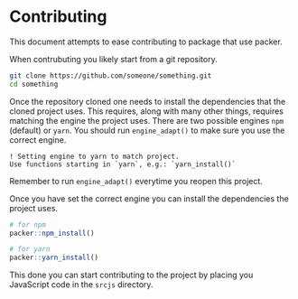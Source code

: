 # Contributing

This document attempts to ease contributing to package that use
packer.

When contrubuting you likely start from a git repository.

```bash
git clone https://github.com/someone/something.git
cd something
```

Once the repository cloned one needs to install the dependencies
that the cloned project uses. This requires, along with many
other things, requires matching the
engine the project uses. There are two possible engines `npm`
(default) or `yarn`. You should run `engine_adapt()` to
make sure you use the correct engine.

```
! Setting engine to yarn to match project.
Use functions starting in `yarn`, e.g.: `yarn_install()`
```

<Note type = "tip">
Remember to run <code>engine_adapt()</code> everytime you 
reopen this project.
</Note>

Once you have set the correct engine you can install the
dependencies the project uses.

```r
# for npm
packer::npm_install()

# for yarn
packer::yarn_install()
```

This done you can start contributing to the project by
placing you JavaScript code in the `srcjs` directory.

